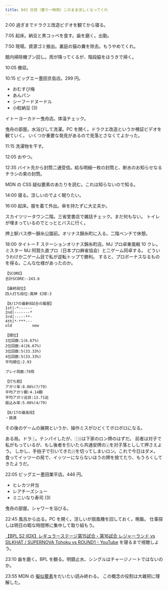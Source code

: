 ```yaml
---
title: 843 日目（曇り一時雨）このまま涼しくなってくれ
---
```


2:00 過ぎまでドラクエ改造ビデオを観てから寝る。

7:05 起床。納豆と黒コッペを食す。歯を磨く。出勤。

7:50 現場。資源ゴミ搬出。裏庭の猫の糞を除去。もうやめてくれ。

館内掃除機ブン回し。雨が降ってくるが、階段脇をほうきで掃く。

10:05 撤収。

10:15 ビッグエー墨田京島店。299 円。

* おむすび梅
* あんパン
* シーフードヌードル
* 小粒納豆 (3)

イトーヨーカドー曳舟店。体温チェック。

曳舟の部屋。水浴びして洗濯。PC を開く。ドラクエ改造というか検証ビデオを観ていく。
いくつか重要な発見があるので見落とさなくてよかった。

11:15 洗濯物を干す。

12:05 おやつ。

12:35 バイト先から封筒二通受信。給与明細一枚の封筒と、断水のお知らせなるチラシの束の封筒。

MDN の CSS 疑似要素のあたりを読む。これは知らないので知る。

14:00 寝る。涼しいのでよく眠りたい。

16:00 起床。服を着て外出。傘を持たずに大丈夫か。

スカイツリータウン二階。三省堂書店で雑誌チェック。まだ何もない。
トイレが埋まっているのでとっととバスに行く。

押上駅バス停～錦糸公園前。オリナス錦糸町に入る。二階ベンチで休憩。

18:00 タイトー F ステーションオリナス錦糸町店。MJ プロ卓東風戦 10 クレ。
ミスター MJ 阿賀久直プロ（日本プロ麻雀協会）と二ゲーム同卓する。
どういうわけか二ゲーム目で私が逆転トップで勝利。
すると、プロボーナスなるものを得る。こんな仕様があったのか。

```text
【SCORE】
合計SCORE:-243.6

【最終段位】
四人打ち段位:風神 幻球:3

【8/17の最新8試合の履歴】
1st|-*------
2nd|-------*
3rd|-----**-
4th|*-***---
old         new

【順位】
1位回数:1(6.67%)
2位回数:4(26.67%)
3位回数:5(33.33%)
4位回数:5(33.33%)
平均順位:2.93

プレイ局数:79局

【打ち筋】
アガリ率:8.86%(7/79)
平均アガリ翻:4.14翻
平均アガリ巡目:13.71巡
振込み率:5.06%(4/79)

【8/17の最高役】
・跳満
```

その後のゲームの展開というか、操作ミスがひどくてボロボロになる。

ある局。ドラ&#x1F011;。テンパイしたが、&#x1F011;&#x1F014;は下家のロン牌のはずだ。
前者は対子で私がもっているが、もし後者を引いたら共通安牌の&#x1F008;を対子落としして押さえよう。
しかし、手拍子で引いてきた&#x1F014;を切ってしまいロン。これで今日はダメ。
食ってイッツーの局で、イッツーにならないほうの牌を捨てたり、もうろくしてきたようだ。

22:05 ビッグエー墨田業平店。446 円。

* ヒレカツ弁当
* レアチーズシュー
* ミニいなり寿司 (3)

曳舟の部屋。シャワーを浴びる。

22:45 風呂から出る。PC を開く。涼しいが扇風機を回しておく。晩飯。
仕事探しは明日の暇な時間帯に集中して取り組もう。

[【BPL S2 IIDX】レギュラーステージ第15試合・第16試合 レジャーランド vs SILKHAT / SUPERNOVA Tohoku vs ROUND1 - YouTube](https://www.youtube.com/watch?v=uRVZ5rhU2-k)
を寝るまで視聴しよう。

23:10 歯を磨く。BPL を観る。明鏡止水、シングルはチャージノートではないのか。

23:55 MDN の [擬似要素](https://developer.mozilla.org/ja/docs/Web/CSS/Pseudo-elements)をだいたい読み終わる。
この概念の役割は大雑把に理解した。
